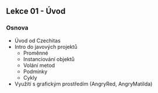 Lekce 01 - Úvod
---------------------------

### Osnova

* Úvod od Czechitas
* Intro do javových projektů
    * Proměnné
    * Instanciování objektů
    * Volání metod
    * Podmínky
    * Cykly
* Využití s grafickým prostředím (AngryRed, AngryMatilda)
